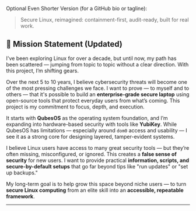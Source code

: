 Optional Even Shorter Version (for a GitHub bio or tagline):
>
>Secure Linux, reimagined: containment-first, audit-ready, built for real work.
>
>

## 🧭 Mission Statement (Updated)

I've been exploring Linux for over a decade, but until now, my path has been scattered — jumping from topic to topic without a clear direction. With this project, I’m shifting gears.

Over the next 5 to 10 years, I believe cybersecurity threats will become one of the most pressing challenges we face. I want to prove — to myself and to others — that it's possible to build an **enterprise-grade secure laptop** using open-source tools that protect everyday users from what’s coming. This project is my commitment to focus, depth, and execution.

It starts with **QubesOS** as the operating system foundation, and I’m expanding into hardware-based security with tools like **YubiKey**. While QubesOS has limitations — especially around `dom0` access and usability — I see it as a strong core for designing layered, tamper-evident systems.

I believe Linux users have access to many great security tools — but they’re often missing, misconfigured, or ignored. This creates a **false sense of security** for new users. I want to provide practical **information, scripts, and secure-by-default setups** that go far beyond tips like "run updates" or "set up backups."

My long-term goal is to help grow this space beyond niche users — to turn **secure Linux computing** from an elite skill into an **accessible, repeatable framework**.

---
